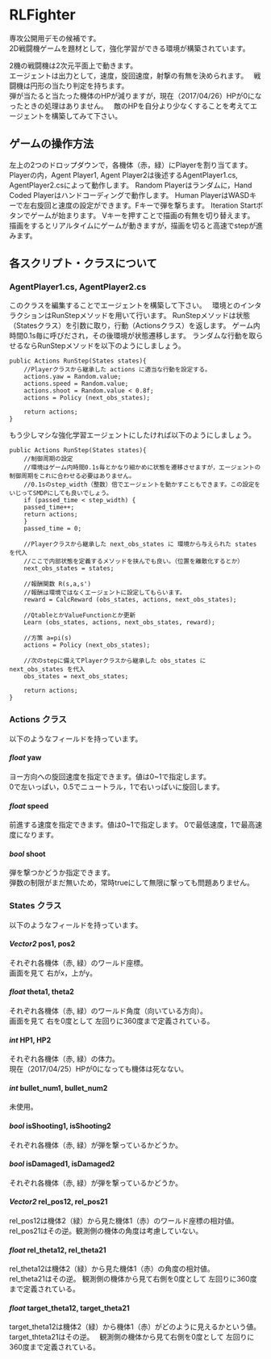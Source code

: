 # RLFighter

専攻公開用デモの候補です。  
2D戦闘機ゲームを題材として，強化学習ができる環境が構築されています。  

2機の戦闘機は2次元平面上で動きます。  
エージェントは出力として，速度，旋回速度，射撃の有無を決められます。  
戦闘機は円形の当たり判定を持ちます。  
弾が当たると当たった機体のHPが減りますが，現在（2017/04/26）HPが0になったときの処理はありません。  
敵のHPを自分より少なくすることを考えてエージェントを構築してみて下さい。

## ゲームの操作方法
左上の2つのドロップダウンで，各機体（赤，緑）にPlayerを割り当てます。  
Playerの内，Agent Player1, Agent Player2は後述するAgentPlayer1.cs, AgentPlayer2.csによって動作します。
Random Playerはランダムに，Hand Coded Playerはハンドコーディングで動作します。
Human PlayerはWASDキーで左右旋回と速度の設定ができます。Fキーで弾を撃ちます。
Iteration Startボタンでゲームが始まります。
Vキーを押すことで描画の有無を切り替えます。　　
描画をするとリアルタイムにゲームが動きますが，描画を切ると高速でstepが進みます。

## 各スクリプト・クラスについて
### AgentPlayer1.cs, AgentPlayer2.cs  
このクラスを編集することでエージェントを構築して下さい。  
環境とのインタラクションはRunStepメソッドを用いて行います。
RunStepメソッドは状態（Statesクラス）を引数に取り，行動（Actionsクラス）を返します。
ゲーム内時間0.1s毎に呼びだされ，その後環境が状態遷移します。
ランダムな行動を取らせるならRunStepメソッドを以下のようにしましょう。
```
public Actions RunStep(States states){
    //Playerクラスから継承した actions に適当な行動を設定する。
    actions.yaw = Random.value;
    actions.speed = Random.value;
    actions.shoot = Random.value < 0.8f;
    actions = Policy (next_obs_states);
		
    return actions;
}
```
もう少しマシな強化学習エージェントにしたければ以下のようにしましょう。
```
public Actions RunStep(States states){
    //制御周期の設定
    //環境はゲーム内時間0.1s毎とかなり細かめに状態を遷移させますが，エージェントの制御周期をこれに合わせる必要はありません。
    //0.1sのstep_width（整数）倍でエージェントを動かすこともできます。この設定をいじってSMDPにしても良いでしょう。
    if (passed_time < step_width) {
	passed_time++;
	return actions;
    }
    passed_time = 0;
		
    //Playerクラスから継承した next_obs_states に 環境から与えられた states を代入
    //ここで内部状態を定義するメソッドを挟んでも良い。（位置を離散化するとか）
    next_obs_states = states;
    
    //報酬関数 R(s,a,s')
    //報酬は環境ではなくエージェントに設定してもらいます。
    reward = CalcReward (obs_states, actions, next_obs_states);
    
    //QtableとかValueFunctionとか更新
    Learn (obs_states, actions, next_obs_states, reward);
		
    //方策 a=pi(s)
    actions = Policy (next_obs_states);
		
    //次のstepに備えてPlayerクラスから継承した obs_states に next_obs_states を代入
    obs_states = next_obs_states; 
    
    return actions;
}
```

### Actions クラス
以下のようなフィールドを持っています。  
#### *float* yaw  
ヨー方向への旋回速度を指定できます。値は0~1で指定します。  
0で左いっぱい，0.5でニュートラル，1で右いっぱいに旋回します。
#### *float* speed  
前進する速度を指定できます。値は0~1で指定します。
0で最低速度，1で最高速度になります。
#### *bool* shoot
弾を撃つかどうか指定できます。  
弾数の制限がまだ無いため，常時trueにして無限に撃っても問題ありません。

### States クラス
以下のようなフィールドを持っています。  
#### *Vector2* pos1, pos2  
それぞれ各機体（赤, 緑）のワールド座標。  
画面を見て 右がx，上がy。
#### *float* theta1, theta2  
それぞれ各機体（赤, 緑）のワールド角度（向いている方向）。  
画面を見て 右を0度として 左回りに360度まで定義されている。
#### *int* HP1, HP2
それぞれ各機体（赤, 緑）の体力。  
現在（2017/04/25）HPが0になっても機体は死なない。
#### *int* bullet_num1, bullet_num2  
未使用。  
#### *bool* isShooting1, isShooting2  
それぞれ各機体（赤, 緑）が弾を撃っているかどうか。  
#### *bool* isDamaged1, isDamaged2  
それぞれ各機体（赤, 緑）が弾を撃っているかどうか。  
#### *Vector2* rel_pos12, rel_pos21  
rel_pos12は機体2（緑）から見た機体1（赤）のワールド座標の相対値。　　
rel_pos21はその逆。観測側の機体の角度は考慮していない。
#### *float* rel_theta12, rel_theta21  
rel_theta12は機体2（緑）から見た機体1（赤）の角度の相対値。  
rel_theta21はその逆。
観測側の機体から見て右側を0度として 左回りに360度まで定義されている。  
#### *float* target_theta12, target_theta21
target_theta12は機体2（緑）から機体1（赤）がどのように見えるかという値。
target_thteta21はその逆。  
観測側の機体から見て右側を0度として 左回りに360度まで定義されている。
